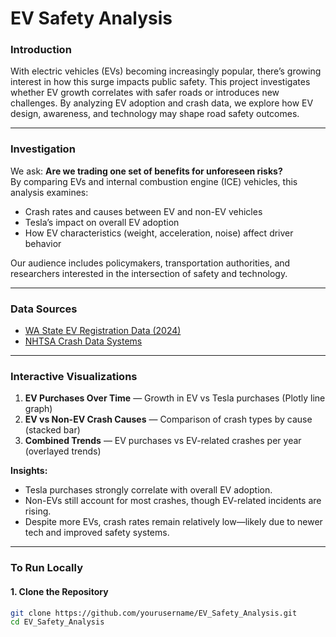 # EV Safety Analysis

### Introduction
With electric vehicles (EVs) becoming increasingly popular, there’s growing interest in how this surge impacts public safety. This project investigates whether EV growth correlates with safer roads or introduces new challenges. By analyzing EV adoption and crash data, we explore how EV design, awareness, and technology may shape road safety outcomes.

---

### Investigation
We ask: **Are we trading one set of benefits for unforeseen risks?**  
By comparing EVs and internal combustion engine (ICE) vehicles, this analysis examines:
- Crash rates and causes between EV and non-EV vehicles  
- Tesla’s impact on overall EV adoption  
- How EV characteristics (weight, acceleration, noise) affect driver behavior  

Our audience includes policymakers, transportation authorities, and researchers interested in the intersection of safety and technology.

---

### Data Sources
- [WA State EV Registration Data (2024)](https://data.wa.gov/Demographics/Most-Common-New-Electric-Vehicles-by-Model/yu7n-qgtd)
- [NHTSA Crash Data Systems](https://www.nhtsa.gov/data/crash-data-systems)

---

### Interactive Visualizations
1. **EV Purchases Over Time** — Growth in EV vs Tesla purchases (Plotly line graph)  
2. **EV vs Non-EV Crash Causes** — Comparison of crash types by cause (stacked bar)  
3. **Combined Trends** — EV purchases vs EV-related crashes per year (overlayed trends)

**Insights:**
- Tesla purchases strongly correlate with overall EV adoption.  
- Non-EVs still account for most crashes, though EV-related incidents are rising.  
- Despite more EVs, crash rates remain relatively low—likely due to newer tech and improved safety systems.

---

### To Run Locally

#### 1. Clone the Repository
```bash
git clone https://github.com/yourusername/EV_Safety_Analysis.git
cd EV_Safety_Analysis
